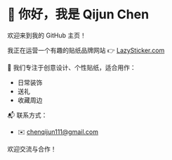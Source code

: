 # 👋 你好，我是 Qijun Chen

欢迎来到我的 GitHub 主页！

我正在运营一个有趣的贴纸品牌网站 👉 [LazySticker.com](https://lazysticker.com/)

🎨 我们专注于创意设计、个性贴纸，适合用作：
- 日常装饰
- 送礼
- 收藏周边

📬 联系方式：
- ✉️ chenqijun111@gmail.com

欢迎交流与合作！
